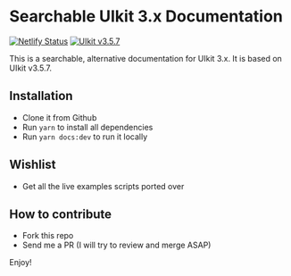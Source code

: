 # Searchable UIkit 3.x Documentation

[![Netlify Status](https://api.netlify.com/api/v1/badges/53130a1d-55b2-4154-bdb8-3a01cb2c79db/deploy-status)](https://app.netlify.com/sites/uikitdocs/deploys) [![UIkit v3.5.7](https://img.shields.io/badge/UIkit-v3.5.7-blue)](https://getuikit.com/docs/introduction)

This is a searchable, alternative documentation for UIkit 3.x. It is based on UIkit v3.5.7.

## Installation
- Clone it from Github
- Run `yarn` to install all dependencies
- Run `yarn docs:dev` to run it locally

## Wishlist
- Get all the live examples scripts ported over

## How to contribute
- Fork this repo
- Send me a PR (I will try to review and merge ASAP)

Enjoy!
